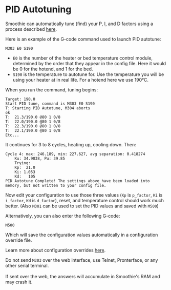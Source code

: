 
# PID Autotuning

Smoothie can automatically tune (find) your P, I, and D factors using a process described [here](http://brettbeauregard.com/blog/2012/01/arduino-pid-autotune-library/).

Here is an example of the G-code command used to launch PID autotune:

```
M303 E0 S190
```

- `E0` is the number of the heater or bed temperature control module, determined by the order that they appear in the config file. Here it would be 0 for the hotend, and 1 for the bed.
- `S190` is the temperature to autotune for. Use the temperature you will be using your heater at in real life. For a hotend here we use 190°C.

When you run the command, tuning begins:

```
Target: 190.0
Start PID tune, command is M303 E0 S190
T: Starting PID Autotune, M304 aborts
ok
T:  21.3/190.0 @80 1 0/8
T:  22.0/190.0 @80 1 0/8
T:  22.3/190.0 @80 1 0/8
T:  22.1/190.0 @80 1 0/8
Etc...
```

It continues for 3 to 8 cycles, heating up, cooling down. Then:

```
Cycle 4: max: 246.189, min: 227.627, avg separation: 0.418274
	Ku: 34.9838, Pu: 39.85
	Trying:
	Kp:  21.0
	Ki: 1.053
	Kd:   105
PID Autotune Complete! The settings above have been loaded into memory, but not written to your config file.
```

Now edit your configuration to use those three values (`Kp` is `p_factor`, `Ki` is `i_factor`, `Kd` is `d_factor`), reset, and temperature control should work much better. (Also `M301` can be used to set the PID values and saved with `M500`)

Alternatively, you can also enter the following G-code:

```
M500
```

Which will save the configuration values automatically in a configuration override file.

Learn more about configuration overrides [here](configuring-smoothie).

<sl-alert variant="warning" open>
  <sl-icon slot="icon" name="exclamation-triangle"></sl-icon>
  Do not send <code>M303</code> over the web interface, use Telnet, Pronterface, or any other serial terminal.<br><br>If sent over the web, the answers will accumulate in Smoothie's RAM and may crash it.
</sl-alert>
